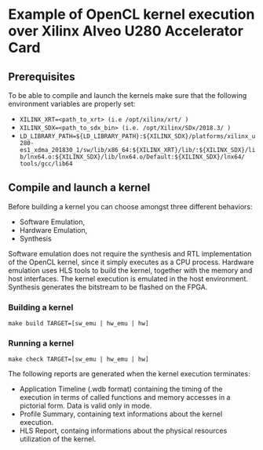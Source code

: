 # Example of OpenCL kernel execution over Xilinx Alveo U280 Accelerator Card

## Prerequisites

To be able to compile and launch the kernels make sure that the following environment variables are properly set:
* `XILINX_XRT=<path_to_xrt> (i.e /opt/xilinx/xrt/ )`
* `XILINX_SDX=<path_to_sdx_bin> (i.e. /opt/Xilinx/SDx/2018.3/ )`
* `LD_LIBRARY_PATH=${LD_LIBRARY_PATH}:${XILINX_SDX}/platforms/xilinx_u280-es1_xdma_201830_1/sw/lib/x86_64:${XILINX_XRT}/lib/:${XILINX_SDX}/lib/lnx64.o:${XILINX_SDX}/lib/lnx64.o/Default:${XILINX_SDX}/lnx64/ tools/gcc/lib64`


## Compile and launch a kernel

Before building a kernel you can choose amongst three different behaviors:
* Software Emulation,
* Hardware Emulation,
* Synthesis

Software emulation does not require the synthesis and RTL implementation of the OpenCL kernel, since it simply executes as a CPU process.
Hardware emulation uses HLS tools to build the kernel, together with the memory and host interfaces. The kernel execution is emulated in the host environment.
Synthesis generates the bitstream to be flashed on the FPGA.

### Building a kernel

`make build TARGET=[sw_emu | hw_emu | hw] `

### Running a kernel

`make check TARGET=[sw_emu | hw_emu | hw]`

The following reports are generated when the kernel execution terminates:
* Application Timeline (.wdb format) containing the timing of the execution in terms of called functions and memory accesses in a pictorial form. Data is valid only in <hw> mode.
* Profile Summary, containing text informations about the kernel execution. 
* HLS Report, containg informations about the physical resources utilization of the kernel.
 
